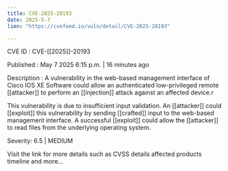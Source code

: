 ```yaml
---
title: CVE-2025-20193
date: 2025-5-7
lien: "https://cvefeed.io/vuln/detail/CVE-2025-20193"

---
```


CVE ID : CVE-[[2025]]-20193

Published :  May 7
2025
6:15 p.m. | 16 minutes ago

Description : A vulnerability in the web-based management interface of Cisco IOS XE Software could allow an authenticated
low-privileged
remote  [[attacker]] to perform an  [[injection]] attack against an affected device.r

 This vulnerability is due to insufficient input validation. An  [[attacker]] could  [[exploit]] this vulnerability by sending  [[crafted]] input to the web-based management interface. A successful  [[exploit]] could allow the  [[attacker]] to read files from the underlying operating system.

Severity: 6.5 | MEDIUM

Visit the link for more details
such as CVSS details
affected products
timeline
and more...
